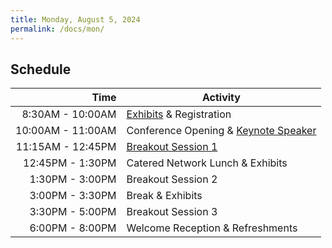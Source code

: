 ```yaml
---
title: Monday, August 5, 2024
permalink: /docs/mon/
---
```


## Schedule

|          **Time** | **Activity**                         |
|------------------:|--------------------------------------|
|  8:30AM - 10:00AM | [Exhibits](../exhibitors/) & Registration              |
| 10:00AM - 11:00AM | Conference Opening & [Keynote Speaker](../keynote1/) |
| 11:15AM - 12:45PM | [Breakout Session 1](../breakout1/)                   |
|  12:45PM - 1:30PM | Catered Network Lunch & Exhibits     |
|   1:30PM - 3:00PM | Breakout Session 2                   |
|   3:00PM - 3:30PM | Break & Exhibits                     |
|   3:30PM - 5:00PM | Breakout Session 3                   |
|   6:00PM - 8:00PM | Welcome Reception & Refreshments     |